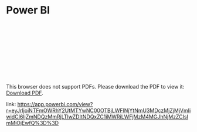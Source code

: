 # Power BI

<object data="https://github.com/sit-2021-int214/022_Bestselling_books/blob/main/groupProject/Power%20BI/power%20BI%20of%20Best%20Selling%20Books.pdf" type="application/pdf" width="700px" height="700px">
    <embed src="https://github.com/sit-2021-int214/022_Bestselling_books/blob/main/groupProject/Power%20BI/power%20BI%20of%20Best%20Selling%20Books.pdf">
        <p>This browser does not support PDFs. Please download the PDF to view it: <a href="https://github.com/sit-2021-int214/022_Bestselling_books/blob/main/groupProject/Power%20BI/power%20BI%20of%20Best%20Selling%20Books.pdf">Download PDF</a>.</p>
    </embed>
</object>


link: https://app.powerbi.com/view?r=eyJrIjoiNTFmOWRhY2UtMTYwNC00OTBjLWFlNjYtNmU3MDczMjZjMjVmIiwidCI6IjZmNDQzMmRjLTIwZDItNDQxZC1iMWRiLWFjMzM4MGJhNjMzZCIsImMiOjEwfQ%3D%3D
